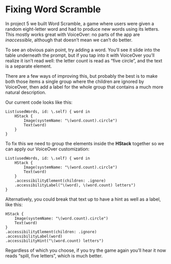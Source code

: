 # Fixing Word Scramble

In project 5 we built Word Scramble, a game where users were given a random eight-letter word and had to produce new words using its letters. This mostly works great with VoiceOver: no parts of the app are *inaccessible*, although that doesn’t mean we can’t do better.

To see an obvious pain point, try adding a word. You’ll see it slide into the table underneath the prompt, but if you tap into it with VoiceOver you’ll realize it isn’t read well: the letter count is read as “five circle”, and the text is a separate element.

There are a few ways of improving this, but probably the best is to make both those items a single group where the children are ignored by VoiceOver, then add a label for the whole group that contains a much more natural description.

Our current code looks like this:
```
List(usedWords, id: \.self) { word in
    HStack {
        Image(systemName: "\(word.count).circle")
        Text(word)
    }
}
```
To fix this we need to group the elements inside the **HStack** together so we can apply our VoiceOver customization:
```
List(usedWords, id: \.self) { word in
    HStack {
        Image(systemName: "\(word.count).circle")
        Text(word)
    }
    .accessibilityElement(children: .ignore)
    .accessibilityLabel("\(word), \(word.count) letters")
}
```
Alternatively, you could break that text up to have a hint as well as a label, like this:
```
HStack {
    Image(systemName: "\(word.count).circle")
    Text(word)
}
.accessibilityElement(children: .ignore)
.accessibilityLabel(word)
.accessibilityHint("\(word.count) letters")
```
Regardless of which you choose, if you try the game again you’ll hear it now reads “spill, five letters”, which is much better.
